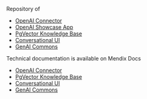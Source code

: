 Repository of
* [OpenAI Connector](https://marketplace.mendix.com/link/component/220472)
* [OpenAI Showcase App](https://marketplace.mendix.com/link/component/220475)
* [PgVector Knowledge Base](https://marketplace.mendix.com/link/component/225063)
* [Conversational UI](https://marketplace.mendix.com/link/component/227931)
* [GenAI Commons](https://marketplace.mendix.com/link/component/227933)

Technical documentation is available on Mendix Docs
* [OpenAI Connector](https://docs.mendix.com/appstore/connectors/openai-connector/)
* [PgVector Knowledge Base](https://docs.mendix.com/appstore/modules/pgvector-knowledge-base/)
* [Conversational UI](https://docs.mendix.com/appstore/modules/genai/conversational-ui/)
* [GenAI Commons](https://docs.mendix.com/appstore/modules/genai-commons/)